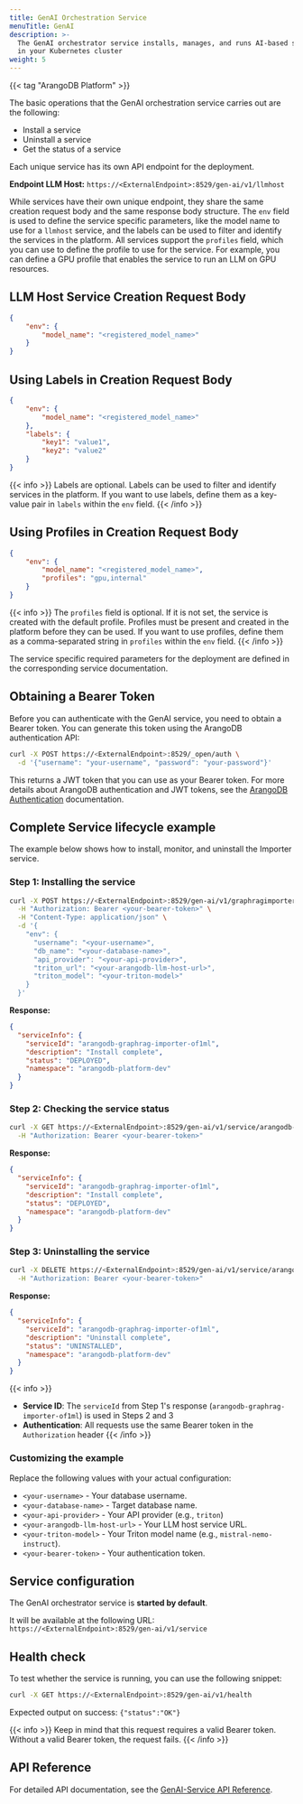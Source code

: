 ```yaml
---
title: GenAI Orchestration Service
menuTitle: GenAI
description: >-
  The GenAI orchestrator service installs, manages, and runs AI-based services
  in your Kubernetes cluster
weight: 5
---
```


{{< tag "ArangoDB Platform" >}}

The basic operations that the GenAI orchestration service carries out are the following:
- Install a service
- Uninstall a service
- Get the status of a service

Each unique service has its own API endpoint for the deployment.

**Endpoint LLM Host:**
`https://<ExternalEndpoint>:8529/gen-ai/v1/llmhost`

While services have their own unique endpoint, they share the same creation
request body and the same response body structure. The `env` field is used
to define the service specific parameters, like the model name to use for a
`llmhost` service, and the labels can be used to filter and identify the services
in the platform. All services support the `profiles` field, which you can use
to define the profile to use for the service. For example, you can define a
GPU profile that enables the service to run an LLM on GPU resources.

## LLM Host Service Creation Request Body

```json
{
    "env": {
        "model_name": "<registered_model_name>"
    }
}
```

## Using Labels in Creation Request Body

```json
{
    "env": {
        "model_name": "<registered_model_name>"
    },
    "labels": {
        "key1": "value1",
        "key2": "value2"
    }
}
```
{{< info >}}
Labels are optional. Labels can be used to filter and identify services in
the platform. If you want to use labels, define them as a key-value pair in `labels`
within the `env` field.
{{< /info >}}

## Using Profiles in Creation Request Body

```json
{
    "env": {
        "model_name": "<registered_model_name>",
        "profiles": "gpu,internal"
    }
}
```

{{< info >}}
The `profiles` field is optional. If it is not set, the service is created with
the default profile. Profiles must be present and created in the platform before
they can be used. If you want to use profiles, define them as a comma-separated
string in `profiles` within the `env` field.
{{< /info >}}

The service specific required parameters for the deployment are defined in the
corresponding service documentation.

## Obtaining a Bearer Token

Before you can authenticate with the GenAI service, you need to obtain a
Bearer token. You can generate this token using the ArangoDB authentication API:

```bash
curl -X POST https://<ExternalEndpoint>:8529/_open/auth \
  -d '{"username": "your-username", "password": "your-password"}'
```

This returns a JWT token that you can use as your Bearer token. For more
details about ArangoDB authentication and JWT tokens, see
the [ArangoDB Authentication](https://docs.arangodb.com/stable/develop/http-api/authentication/#jwt-user-tokens)
documentation.

## Complete Service lifecycle example

The example below shows how to install, monitor, and uninstall the Importer service.

### Step 1: Installing the service

```bash
curl -X POST https://<ExternalEndpoint>:8529/gen-ai/v1/graphragimporter \
  -H "Authorization: Bearer <your-bearer-token>" \
  -H "Content-Type: application/json" \
  -d '{
    "env": {
      "username": "<your-username>",
      "db_name": "<your-database-name>",
      "api_provider": "<your-api-provider>",
      "triton_url": "<your-arangodb-llm-host-url>",
      "triton_model": "<your-triton-model>"
    }
  }'
```

**Response:**
```json
{
  "serviceInfo": {
    "serviceId": "arangodb-graphrag-importer-of1ml",
    "description": "Install complete",
    "status": "DEPLOYED",
    "namespace": "arangodb-platform-dev"
  }
}
```

### Step 2: Checking the service status

```bash
curl -X GET https://<ExternalEndpoint>:8529/gen-ai/v1/service/arangodb-graphrag-importer-of1ml \
  -H "Authorization: Bearer <your-bearer-token>"
```

**Response:**
```json
{
  "serviceInfo": {
    "serviceId": "arangodb-graphrag-importer-of1ml",
    "description": "Install complete",
    "status": "DEPLOYED",
    "namespace": "arangodb-platform-dev"
  }
}
```

### Step 3: Uninstalling the service

```bash
curl -X DELETE https://<ExternalEndpoint>:8529/gen-ai/v1/service/arangodb-graphrag-importer-of1ml \
  -H "Authorization: Bearer <your-bearer-token>"
```

**Response:**
```json
{
  "serviceInfo": {
    "serviceId": "arangodb-graphrag-importer-of1ml",
    "description": "Uninstall complete",
    "status": "UNINSTALLED", 
    "namespace": "arangodb-platform-dev"
  }
}
```

{{< info >}}
- **Service ID**: The `serviceId` from Step 1's response (`arangodb-graphrag-importer-of1ml`) is used in Steps 2 and 3
- **Authentication**: All requests use the same Bearer token in the `Authorization` header
{{< /info >}}

### Customizing the example

Replace the following values with your actual configuration:
- `<your-username>` - Your database username.
- `<your-database-name>` - Target database name.
- `<your-api-provider>` - Your API provider (e.g., `triton`)
- `<your-arangodb-llm-host-url>` - Your LLM host service URL.
- `<your-triton-model>` - Your Triton model name (e.g., `mistral-nemo-instruct`).
- `<your-bearer-token>` - Your authentication token.

## Service configuration

The GenAI orchestrator service is **started by default**. 

It will be available at the following URL:
`https://<ExternalEndpoint>:8529/gen-ai/v1/service`

## Health check

To test whether the service is running, you can use the following snippet:

```bash
curl -X GET https://<ExternalEndpoint>:8529/gen-ai/v1/health
```

Expected output on success: `{"status":"OK"}`

{{< info >}}
Keep in mind that this request requires a valid Bearer token. Without a valid
Bearer token, the request fails.
{{< /info >}}

## API Reference

For detailed API documentation, see the
[GenAI-Service API Reference](https://arangoml.github.io/platform-dss-api/GenAI-Service/proto/index.html).
